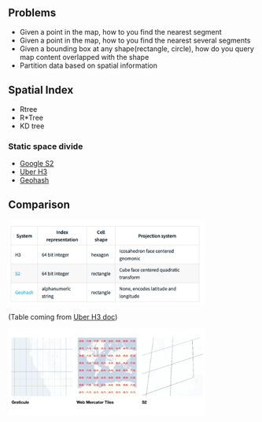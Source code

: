
## Problems

- Given a point in the map, how to you find the nearest segment
- Given a point in the map, how to you find the nearest several segments
- Given a bounding box at any shape(rectangle, circle), how do you query map content overlapped with the shape
- Partition data based on spatial information

## Spatial Index

- Rtree
- R*Tree
- KD tree

### Static space divide

- [Google S2](./google_s2.md)
- [Uber H3](./uber_h3.md)
- [Geohash](./geohash.md)

## Comparison


<img src="../resources/spatial_index_comparison_table.png" alt="spatial_index_comparison_table" width="400"/>

(Table coming from [Uber H3 doc](https://uber.github.io/h3/#/documentation/overview/use-cases))
<br/>

<img src="../resources/spatial_index_comparison_pic.png" alt="spatial_index_comparison_pic" width="400"/>
<br/>



